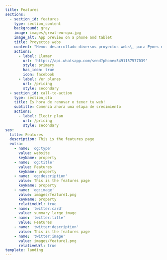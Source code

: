 ```yaml
---
title: Features
sections:
  - section_id: features
    type: section_content
    background: gray
    image: images/great-europa.jpg
    image_alt: App preview on a phone and tablet
    title: Proyectos webs
    content: "Hemos desarrollado diversos proyectos webs\_ para Pymes e instituciones. Sitios webs estándar, ecommerce y landing page para campañas de Marketing Digital.\_\n\nQueremos que tu web refleje la personalidad de tu marca y conecte con tu audiencia brindando una buena experiencia de navegación.\_\n\nPrincipales características\n\nTu sitio web cumplirá con altos estándares de calidad, diseñado bajo las últimas tendencias y orientado a generar buenas experiencias de navegación.\_\n\n#### ![](/images/png-clipart.png)Diseño personalizado\n\nDiseño personalizado considerando los atributos y personalidad de tu marca, como también los objetivos de tu negocio.\n"
    actions:
      - label: Llamar
        url: 'https://api.whatsapp.com/send?phone=5491157577039'
        style: primary
        has_icon: true
        icon: facebook
      - label: Ver planes
        url: /pricing
        style: secondary
  - section_id: call-to-action
    type: section_cta
    title: Es hora de renovar o tener tu web!
    subtitle: Comenzá ahora una etapa de crecimiento
    actions:
      - label: Elegir plan
        url: /pricing
        style: secondary
seo:
  title: Features
  description: This is the features page
  extra:
    - name: 'og:type'
      value: website
      keyName: property
    - name: 'og:title'
      value: Features
      keyName: property
    - name: 'og:description'
      value: This is the features page
      keyName: property
    - name: 'og:image'
      value: images/feature1.png
      keyName: property
      relativeUrl: true
    - name: 'twitter:card'
      value: summary_large_image
    - name: 'twitter:title'
      value: Features
    - name: 'twitter:description'
      value: This is the features page
    - name: 'twitter:image'
      value: images/feature1.png
      relativeUrl: true
template: landing
---
```

